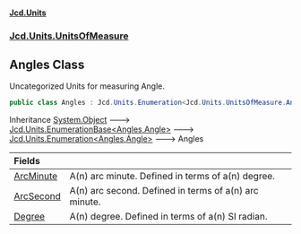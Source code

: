 #### [Jcd.Units](index.md 'index')
### [Jcd.Units.UnitsOfMeasure](Jcd.Units.UnitsOfMeasure.md 'Jcd.Units.UnitsOfMeasure')

## Angles Class

Uncategorized Units for measuring Angle.

```csharp
public class Angles : Jcd.Units.Enumeration<Jcd.Units.UnitsOfMeasure.Angles, Jcd.Units.UnitTypes.Angle>
```

Inheritance [System.Object](https://docs.microsoft.com/en-us/dotnet/api/System.Object 'System.Object') &#129106; [Jcd.Units.EnumerationBase&lt;](Jcd.Units.EnumerationBase_TEnumeration,T_.md 'Jcd.Units.EnumerationBase<TEnumeration,T>')[Angles](Jcd.Units.UnitsOfMeasure.Angles.md 'Jcd.Units.UnitsOfMeasure.Angles')[,](Jcd.Units.EnumerationBase_TEnumeration,T_.md 'Jcd.Units.EnumerationBase<TEnumeration,T>')[Angle](Jcd.Units.UnitTypes.Angle.md 'Jcd.Units.UnitTypes.Angle')[&gt;](Jcd.Units.EnumerationBase_TEnumeration,T_.md 'Jcd.Units.EnumerationBase<TEnumeration,T>') &#129106; [Jcd.Units.Enumeration&lt;](Jcd.Units.Enumeration_TEnumeration,T_.md 'Jcd.Units.Enumeration<TEnumeration,T>')[Angles](Jcd.Units.UnitsOfMeasure.Angles.md 'Jcd.Units.UnitsOfMeasure.Angles')[,](Jcd.Units.Enumeration_TEnumeration,T_.md 'Jcd.Units.Enumeration<TEnumeration,T>')[Angle](Jcd.Units.UnitTypes.Angle.md 'Jcd.Units.UnitTypes.Angle')[&gt;](Jcd.Units.Enumeration_TEnumeration,T_.md 'Jcd.Units.Enumeration<TEnumeration,T>') &#129106; Angles

| Fields | |
| :--- | :--- |
| [ArcMinute](Jcd.Units.UnitsOfMeasure.Angles.ArcMinute.md 'Jcd.Units.UnitsOfMeasure.Angles.ArcMinute') | A(n) arc minute. Defined in terms of a(n) degree. |
| [ArcSecond](Jcd.Units.UnitsOfMeasure.Angles.ArcSecond.md 'Jcd.Units.UnitsOfMeasure.Angles.ArcSecond') | A(n) arc second. Defined in terms of a(n) arc minute. |
| [Degree](Jcd.Units.UnitsOfMeasure.Angles.Degree.md 'Jcd.Units.UnitsOfMeasure.Angles.Degree') | A(n) degree. Defined in terms of a(n) SI radian. |
